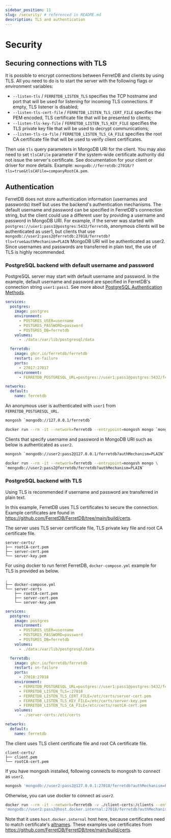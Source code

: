 ```yaml
---
sidebar_position: 11
slug: /security/ # referenced in README.md
description: TLS and authentication
---
```


# Security

## Securing connections with TLS

It is possible to encrypt connections between FerretDB and clients by using TLS.
All you need to do is to start the server with the following flags or environment variables:

- `--listen-tls` / `FERRETDB_LISTEN_TLS` specifies the TCP hostname and port
  that will be used for listening for incoming TLS connections.
  If empty, TLS listener is disabled;
- `--listen-tls-cert-file` / `FERRETDB_LISTEN_TLS_CERT_FILE` specifies the PEM encoded, TLS certificate file
  that will be presented to clients;
- `--listen-tls-key-file` / `FERRETDB_LISTEN_TLS_KEY_FILE` specifies the TLS private key file
  that will be used to decrypt communications;
- `--listen-tls-ca-file` / `FERRETDB_LISTEN_TLS_CA_FILE` specifies the root CA certificate file
  that will be used to verify client certificates.

Then use `tls` query parameters in MongoDB URI for the client.
You may also need to set `tlsCAFile` parameter if the system-wide certificate authority did not issue the server's certificate.
See documentation for your client or driver for more details.
Example: `mongodb://ferretdb:27018/?tls=true&tlsCAFile=companyRootCA.pem`.

## Authentication

FerretDB does not store authentication information (usernames and passwords) itself but uses the backend's authentication mechanisms.
The default username and password can be specified in FerretDB's connection string,
but the client could use a different user by providing a username and password in MongoDB URI.
For example, if the server was started with `postgres://user1:pass1@postgres:5432/ferretdb`,
anonymous clients will be authenticated as user1,
but clients that use `mongodb://user2:pass2@ferretdb:27018/ferretdb?tls=true&authMechanism=PLAIN` MongoDB URI will be authenticated as user2.
Since usernames and passwords are transferred in plain text,
the use of TLS is highly recommended.

### PostgreSQL backend with default username and password

PostgreSQL server may start with default username and password.
In the example, default username and password are specified in FerretDB's connection string `user1:pass1`.
See more about [PostgreSQL Authentication Methods](https://www.postgresql.org/docs/current/auth-methods.html).

```yml
services:
  postgres:
    image: postgres
    environment:
      - POSTGRES_USER=username
      - POSTGRES_PASSWORD=password
      - POSTGRES_DB=ferretdb
    volumes:
      - ./data:/var/lib/postgresql/data

  ferretdb:
    image: ghcr.io/ferretdb/ferretdb
    restart: on-failure
    ports:
      - 27017:27017
    environment:
      - FERRETDB_POSTGRESQL_URL=postgres://user1:pass1@postgres:5432/ferretdb

networks:
  default:
    name: ferretdb
```

An anonymous user is authenticated with `user1` from `FERRETDB_POSTGRESQL_URL`.

```sh
mongosh `mongodb://127.0.0.1/ferretdb`
```

```sh
docker run --rm -it --network=ferretdb --entrypoint=mongosh mongo `mongodb://ferretdb/ferretdb`
```

Clients that specify username and password in MongoDB URI such as below is authenticated as `user2`.

```sh
mongosh `mongodb://user2:pass2@127.0.0.1/ferretdb?authMechanism=PLAIN`
```

```sh
docker run --rm -it --network=ferretdb --entrypoint=mongosh mongo \
`mongodb://user2:pass2@ferretdb/ferretdb?authMechanism=PLAIN`
```

### PostgreSQL backend with TLS

Using TLS is recommended if username and password are transferred in plain text.

In this example, FerretDB uses TLS certificates to secure the connection.
Example certificates are found in https://github.com/FerretDB/FerretDB/tree/main/build/certs.

The server uses TLS server certificate file, TLS private key file and root CA certificate file.
```
server-certs/
├── rootCA-cert.pem
├── server-cert.pem
└── server-key.pem
```

For using docker to run ferret FerretDB, `docker-compose.yml` example for TLS is provided as below.
```
.
├── docker-compose.yml
└── server-certs
    ├── rootCA-cert.pem
    ├── server-cert.pem
    └── server-key.pem
```

```yml
services:
  postgres:
    image: postgres
    environment:
      - POSTGRES_USER=username
      - POSTGRES_PASSWORD=password
      - POSTGRES_DB=ferretdb
    volumes:
      - ./data:/var/lib/postgresql/data

  ferretdb:
    image: ghcr.io/ferretdb/ferretdb
    restart: on-failure
    ports:
      - 27018:27018
    environment:
      - FERRETDB_POSTGRESQL_URL=postgres://user1:pass1@postgres:5432/ferretdb
      - FERRETDB_LISTEN_TLS=:27018
      - FERRETDB_LISTEN_TLS_CERT_FILE=/etc/certs/server-cert.pem
      - FERRETDB_LISTEN_TLS_KEY_FILE=/etc/certs/server-key.pem
      - FERRETDB_LISTEN_TLS_CA_FILE=/etc/certs/rootCA-cert.pem
    volumes:
      - ./server-certs:/etc/certs

networks:
  default:
    name: ferretdb
```

The client uses TLS client certificate file and root CA certificate file.

```
client-certs/
├── client.pem
└── rootCA-cert.pem
```
If you have mongosh installed, following connects to mongosh to connect as `user2`.
```sh
mongosh 'mongodb://user2:pass2@127.0.0.1:27018/ferretdb?authMechanism=PLAIN&tls=true&tlsCertificateKeyFile=./client-certs/client.pem&tlsCaFile=./client-certs/rootCA-cert.pem'
```

Otherwise, you can use docker to connect as `user2`.

```sh
docker run --rm -it --network=ferretdb -v ./client-certs:/clients --entrypoint=mongosh mongo \
'mongodb://user2:pass2@host.docker.internal:27018/ferretdb?authMechanism=PLAIN&tls=true&tlsCertificateKeyFile=/clients/client.pem&tlsCaFile=/clients/rootCA-cert.pem'
```

Note that it uses `host.docker.internal` host here, because certificates
need to match certificate's [altnames](https://github.com/FerretDB/FerretDB/blob/main/build/certs/Makefile).
These examples use certificates from https://github.com/FerretDB/FerretDB/tree/main/build/certs.
